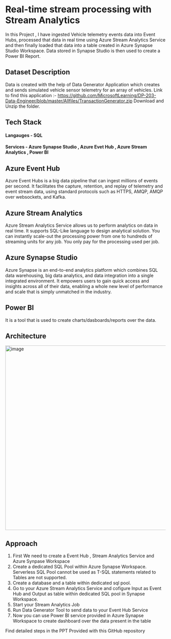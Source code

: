 # Real-time stream processing with Stream Analytics

In this Project , I have ingested Vehicle telemetry events data into Event Hubs, processed that data in real time using Azure Stream Analytics Service and then finally loaded that data into a table created in Azure Synapse Studio Workspace. Data stored in Synapse Studio is then used to create a Power BI Report.

## Dataset Description
Data is created with the help of Data Generator Application which creates and sends simulated vehicle sensor telemetry for an array of vehicles.
Link to find this application :- https://github.com/MicrosoftLearning/DP-203-Data-Engineer/blob/master/Allfiles/TransactionGenerator.zip
Download and Unzip the folder.

## Tech Stack
   #### Langauges - SQL
   #### Services - Azure Synapse Studio , Azure Evet Hub , Azure Stream Analytics , Power BI

## Azure Event Hub
Azure Event Hubs is a big data pipeline that can ingest millions of events per second. It facilitates the capture, retention, and replay of telemetry and event stream data, using standard protocols such as HTTPS, AMQP, AMQP over websockets, and Kafka. 

## Azure Stream Analytics
Azure Stream Analytics Service allows us to perform analytics on data in real time. It supports SQL-Like language to design analytical solution. You can instantly scale-out the processing power from one to hundreds of streaming units for any job. You only pay for the processing used per job.

## Azure Synapse Studio
Azure Synapse is an end-to-end analytics platform which combines SQL data warehousing, big data analytics, and data integration into a single integrated environment. It empowers users to gain quick access and insights across all of their data, enabling a whole new level of performance and scale that is simply unmatched in the industry.

## Power BI
It is a tool that is used to create charts/dasboards/reports over the data.

## Architecture

<img width="578" alt="image" src="https://github.com/crazylot/Telemetry-Data-Processing-With-Azure/assets/63306186/3f58c647-2932-49ae-b8d4-485f05f07809">

## Approach

1. First We need to create a Event Hub , Stream Analytics Service and Azure Synpase Workspace
2. Create a dedicated SQL Pool within Azure Synapse Workspace. Serverless SQL Pool cannot be used as T-SQL statements related to Tables are not supported.
3. Create a database and a table within dedicated sql pool.
4. Go to your Azure Stream Analytics Service and cofigure Input as Event Hub and Output as table within dedicated SQL pool in Synapse Workspace.
5. Start your Stream Analytics Job
6. Run Data Generator Tool to send data to your Event Hub Service
7. Now you can use Power BI service provided in Azure Synapse Workspace to create dashboard over the data present in the table

Find detailed steps in the PPT Provided with this GitHub repository

